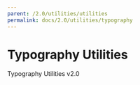 ```yaml
---
parent: /2.0/utilities/utilities
permalink: docs/2.0/utilities/typography
---
```


# Typography Utilities

Typography Utilities v2.0
